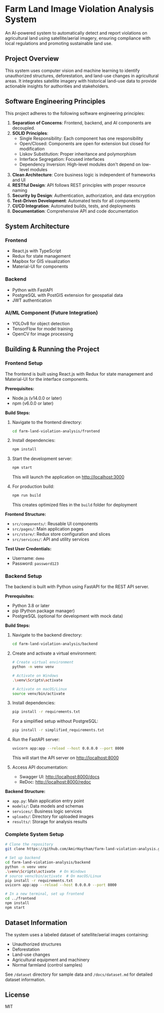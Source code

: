 # Farm Land Image Violation Analysis System

An AI-powered system to automatically detect and report violations on agricultural land using satellite/aerial imagery, ensuring compliance with local regulations and promoting sustainable land use.

## Project Overview

This system uses computer vision and machine learning to identify unauthorized structures, deforestation, and land-use changes in agricultural areas. It integrates satellite imagery with historical land-use data to provide actionable insights for authorities and stakeholders.

## Software Engineering Principles

This project adheres to the following software engineering principles:

1. **Separation of Concerns**: Frontend, backend, and AI components are decoupled.
2. **SOLID Principles**: 
   - Single Responsibility: Each component has one responsibility
   - Open/Closed: Components are open for extension but closed for modification
   - Liskov Substitution: Proper inheritance and polymorphism
   - Interface Segregation: Focused interfaces
   - Dependency Inversion: High-level modules don't depend on low-level modules
3. **Clean Architecture**: Core business logic is independent of frameworks and UI
4. **RESTful Design**: API follows REST principles with proper resource naming
5. **Security by Design**: Authentication, authorization, and data encryption
6. **Test-Driven Development**: Automated tests for all components
7. **CI/CD Integration**: Automated builds, tests, and deployments
8. **Documentation**: Comprehensive API and code documentation

## System Architecture

### Frontend
- React.js with TypeScript
- Redux for state management
- Mapbox for GIS visualization
- Material-UI for components

### Backend
- Python with FastAPI
- PostgreSQL with PostGIS extension for geospatial data
- JWT authentication

### AI/ML Component (Future Integration)
- YOLOv8 for object detection
- TensorFlow for model training
- OpenCV for image processing

## Building & Running the Project

### Frontend Setup

The frontend is built using React.js with Redux for state management and Material-UI for the interface components.

**Prerequisites:**
- Node.js (v14.0.0 or later)
- npm (v6.0.0 or later)

**Build Steps:**

1. Navigate to the frontend directory:
   ```bash
   cd farm-land-violation-analysis/frontend
   ```

2. Install dependencies:
   ```bash
   npm install
   ```

3. Start the development server:
   ```bash
   npm start
   ```
   This will launch the application on [http://localhost:3000](http://localhost:3000)

4. For production build:
   ```bash
   npm run build
   ```
   This creates optimized files in the `build` folder for deployment

**Frontend Structure:**
- `src/components/`: Reusable UI components
- `src/pages/`: Main application pages
- `src/store/`: Redux store configuration and slices
- `src/services/`: API and utility services

**Test User Credentials:**
- Username: `demo`
- Password: `password123`

### Backend Setup

The backend is built with Python using FastAPI for the REST API server.

**Prerequisites:**
- Python 3.8 or later
- pip (Python package manager)
- PostgreSQL (optional for development with mock data)

**Build Steps:**

1. Navigate to the backend directory:
   ```bash
   cd farm-land-violation-analysis/backend
   ```

2. Create and activate a virtual environment:
   ```bash
   # Create virtual environment
   python -m venv venv
   
   # Activate on Windows
   .\venv\Scripts\activate
   
   # Activate on macOS/Linux
   source venv/bin/activate
   ```

3. Install dependencies:
   ```bash
   pip install -r requirements.txt
   ```
   
   For a simplified setup without PostgreSQL:
   ```bash
   pip install -r simplified_requirements.txt
   ```

4. Run the FastAPI server:
   ```bash
   uvicorn app:app --reload --host 0.0.0.0 --port 8000
   ```
   This will start the API server on [http://localhost:8000](http://localhost:8000)

5. Access API documentation:
   - Swagger UI: [http://localhost:8000/docs](http://localhost:8000/docs)
   - ReDoc: [http://localhost:8000/redoc](http://localhost:8000/redoc)

**Backend Structure:**
- `app.py`: Main application entry point
- `models/`: Data models and schemas
- `services/`: Business logic services
- `uploads/`: Directory for uploaded images
- `results/`: Storage for analysis results

### Complete System Setup

```bash
# Clone the repository
git clone https://github.com/AmirHaytham/farm-land-violation-analysis.git

# Set up backend
cd farm-land-violation-analysis/backend
python -m venv venv
.\venv\Scripts\activate  # On Windows
# source venv/bin/activate  # On macOS/Linux
pip install -r requirements.txt
uvicorn app:app --reload --host 0.0.0.0 --port 8000

# In a new terminal, set up frontend
cd ../frontend
npm install
npm start
```

## Dataset Information

The system uses a labeled dataset of satellite/aerial images containing:
- Unauthorized structures
- Deforestation
- Land-use changes
- Agricultural equipment and machinery
- Normal farmland (control samples)

See `/dataset` directory for sample data and `/docs/dataset.md` for detailed dataset information.

## License
MIT
